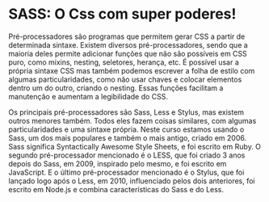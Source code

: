 # SASS: O Css com super poderes!

Pré-processadores são programas que permitem gerar CSS a partir de determinada sintaxe. Existem diversos pré-processadores, sendo que a maioria deles permite adicionar funções que não são possíveis em CSS puro, como mixins, nesting, seletores, herança, etc. É possível usar a própria sintaxe CSS mas também podemos escrever a folha de estilo com algumas particularidades, como não usar chaves e colocar elementos dentro um do outro, criando o nesting. Essas funções facilitam a manutenção e aumentam a legibilidade do CSS.

Os principais pré-processadores são Sass, Less e Stylus, mas existem outros menores também. Todos eles fazem coisas similares, com algumas particularidades e uma sintaxe própria. Neste curso estamos usando o Sass, um dos mais populares e também o mais antigo, criado em 2006. Sass significa Syntactically Awesome Style Sheets, e foi escrito em Ruby. O segundo pré-processador mencionado é o LESS, que foi criado 3 anos depois do Sass, em 2009, inspirado pelo mesmo, e foi escrito em JavaScript. E o último pré-processador mencionado é o Stylus, que foi lançado logo após o Less, em 2010, influenciado pelos dois anteriores, foi escrito em Node.js e combina características do Sass e do Less.
